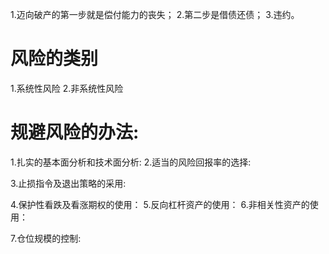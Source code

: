 1.迈向破产的第一步就是偿付能力的丧失；
2.第二步是借债还债；
3.违约。

# 风险的类别
1.系统性风险
2.非系统性风险

# 规避风险的办法:
1.扎实的基本面分析和技术面分析:
2.适当的风险回报率的选择:

3.止损指令及退出策略的采用:

4.保护性看跌及看涨期权的使用：
5.反向杠杆资产的使用：
6.非相关性资产的使用：

7.仓位规模的控制:


